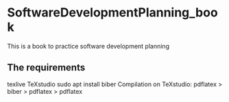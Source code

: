 # SoftwareDevelopmentPlanning_book

This is a book to practice software development planning

## The requirements

texlive
TeXstudio
sudo apt install biber
Compilation on TeXstudio: pdflatex > biber > pdflatex > pdflatex
